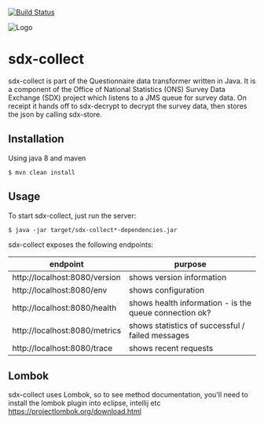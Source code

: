[![Build Status](https://travis-ci.org/ONSdigital/sdx-collect.svg?branch=master)](https://travis-ci.org/ONSdigital/sdx-collect)

![Logo](http://www.80snostalgia.com/files/fluperkins.jpg)

# sdx-collect
sdx-collect is part of the Questionnaire data transformer written in Java. It is a component of the Office of National Statistics (ONS) Survey Data Exchange (SDX) project which listens to a JMS queue for survey data.
On receipt it hands off to sdx-decrypt to decrypt the survey data, then stores the json by calling sdx-store.

## Installation

Using java 8 and maven

    $ mvn clean install

## Usage

To start sdx-collect, just run the server:

    $ java -jar target/sdx-collect*-dependencies.jar

sdx-collect exposes the following endpoints:

| endpoint                      | purpose                                                |
|-------------------------------|--------------------------------------------------------|
| http://localhost:8080/version | shows version information                              |
| http://localhost:8080/env     | shows configuration                                    |
| http://localhost:8080/health  | shows health information - is the queue connection ok? |
| http://localhost:8080/metrics | shows statistics of successful / failed messages       |
| http://localhost:8080/trace   | shows recent requests                                  |

## Lombok

sdx-collect uses Lombok, so to see method documentation, you'll need to install the lombok plugin into eclipse, intellij etc
https://projectlombok.org/download.html

